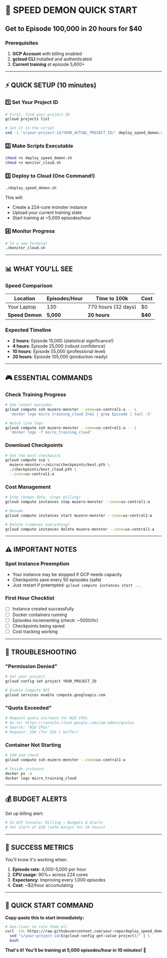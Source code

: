 # 🚀 SPEED DEMON QUICK START
## Get to Episode 100,000 in 20 hours for $40

### Prerequisites
1. **GCP Account** with billing enabled
2. **gcloud CLI** installed and authenticated
3. **Current training** at episode 5,600+

---

## ⚡ QUICK SETUP (10 minutes)

### 1️⃣ Set Your Project ID
```bash
# First, find your project ID
gcloud projects list

# Set it in the script
sed -i 's/your-project-id/YOUR_ACTUAL_PROJECT_ID/' deploy_speed_demon.sh
```

### 2️⃣ Make Scripts Executable
```bash
chmod +x deploy_speed_demon.sh
chmod +x monitor_cloud.sh
```

### 3️⃣ Deploy to Cloud (One Command!)
```bash
./deploy_speed_demon.sh
```
This will:
- Create a 224-core monster instance
- Upload your current training state
- Start training at ~5,000 episodes/hour

### 4️⃣ Monitor Progress
```bash
# In a new terminal
./monitor_cloud.sh
```

---

## 📊 WHAT YOU'LL SEE

### Speed Comparison
| Location | Episodes/Hour | Time to 100k | Cost |
|----------|--------------|--------------|------|
| Your Laptop | 130 | 770 hours (32 days) | $0 |
| **Speed Demon** | **5,000** | **20 hours** | **$40** |

### Expected Timeline
- **2 hours**: Episode 15,000 (statistical significance!)
- **4 hours**: Episode 25,000 (robust confidence)
- **10 hours**: Episode 55,000 (professional level)
- **20 hours**: Episode 105,000 (production ready)

---

## 🎮 ESSENTIAL COMMANDS

### Check Training Progress
```bash
# See latest episodes
gcloud compute ssh muzero-monster --zone=us-central1-a -- \
  'docker logs micro_training_cloud 2>&1 | grep Episode | tail -5'

# Watch live logs
gcloud compute ssh muzero-monster --zone=us-central1-a -- \
  'docker logs -f micro_training_cloud'
```

### Download Checkpoints
```bash
# Get the best checkpoint
gcloud compute scp \
  muzero-monster:~/micro/checkpoints/best.pth \
  ./checkpoints/best_cloud.pth \
  --zone=us-central1-a
```

### Cost Management
```bash
# Stop (keeps data, stops billing)
gcloud compute instances stop muzero-monster --zone=us-central1-a

# Resume
gcloud compute instances start muzero-monster --zone=us-central1-a

# Delete (removes everything)
gcloud compute instances delete muzero-monster --zone=us-central1-a
```

---

## ⚠️ IMPORTANT NOTES

### Spot Instance Preemption
- Your instance may be stopped if GCP needs capacity
- Checkpoints save every 50 episodes (safe)
- Just restart if preempted: `gcloud compute instances start ...`

### First Hour Checklist
- [ ] Instance created successfully
- [ ] Docker containers running
- [ ] Episodes incrementing (check: ~5000/hr)
- [ ] Checkpoints being saved
- [ ] Cost tracking working

---

## 🚨 TROUBLESHOOTING

### "Permission Denied"
```bash
# Set your project
gcloud config set project YOUR_PROJECT_ID

# Enable Compute API
gcloud services enable compute.googleapis.com
```

### "Quota Exceeded"
```bash
# Request quota increase for N2D CPUs
# Go to: https://console.cloud.google.com/iam-admin/quotas
# Search: "N2D CPUs"
# Request: 250 (for 224 + buffer)
```

### Container Not Starting
```bash
# SSH and check
gcloud compute ssh muzero-monster --zone=us-central1-a

# Inside instance:
docker ps -a
docker logs micro_training_cloud
```

---

## 💰 BUDGET ALERTS

Set up billing alert:
```bash
# In GCP Console: Billing → Budgets & Alerts
# Set alert at $50 (safe margin for 24 hours)
```

---

## 🎯 SUCCESS METRICS

You'll know it's working when:
1. **Episode rate**: 4,000-5,000 per hour
2. **CPU usage**: 90%+ across 224 cores
3. **Expectancy**: Improving every 1,000 episodes
4. **Cost**: ~$2/hour accumulating

---

## 🏁 QUICK START COMMAND

**Copy-paste this to start immediately:**
```bash
# One-liner to rule them all
curl -sSL https://raw.githubusercontent.com/your-repo/deploy_speed_demon.sh | \
  sed "s/your-project-id/$(gcloud config get-value project)/" | \
  bash
```

**That's it! You'll be training at 5,000 episodes/hour in 10 minutes!** 🚀